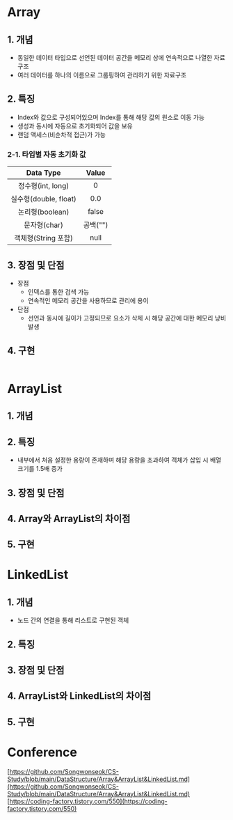 # Array
## 1. 개념
- 동일한 데이터 타입으로 선언된 데이터 공간을 메모리 상에 연속적으로 나열한 자료구조
- 여러 데이터를 하나의 이름으로 그룹핑하여 관리하기 위한 자료구조
## 2. 특징
- Index와 값으로 구성되어있으며 Index를 통해 해당 값의 원소로 이동 가능
- 생성과 동시에 자동으로 초기화되어 값을 보유
- 랜덤 액세스(비순차적 접근)가 가능
### 2-1. 타입별 자동 초기화 값
|Data Type|Value|
|:--:|:--:| 
|정수형(int, long)|0|
|실수형(double, float)|0.0|
|논리형(boolean)|false|
|문자형(char)|공백("")|
|객체형(String 포함)|null|
## 3. 장점 및 단점
- 장점
  - 인덱스를 통한 검색 가능
  - 연속적인 메모리 공간을 사용하므로 관리에 용이
- 단점
  - 선언과 동시에 길이가 고정되므로 요소가 삭제 시 해당 공간에 대한 메모리 낭비 발생
## 4. 구현
```java

```
#

# ArrayList
## 1. 개념
## 2. 특징
- 내부에서 처음 설정한 용량이 존재하며 해당 용량을 초과하여 객체가 삽입 시 배열 크기를 1.5배 증가 
## 3. 장점 및 단점
## 4. Array와 ArrayList의 차이점
## 5. 구현
#

# LinkedList
## 1. 개념
- 노드 간의 연결을 통해 리스트로 구현된 객체
## 2. 특징
## 3. 장점 및 단점
## 4. ArrayList와 LinkedList의 차이점
## 5. 구현
#

# Conference
[https://github.com/Songwonseok/CS-Study/blob/main/DataStructure/Array&ArrayList&LinkedList.md](https://github.com/Songwonseok/CS-Study/blob/main/DataStructure/Array&ArrayList&LinkedList.md)  
[https://coding-factory.tistory.com/550](https://coding-factory.tistory.com/550)
